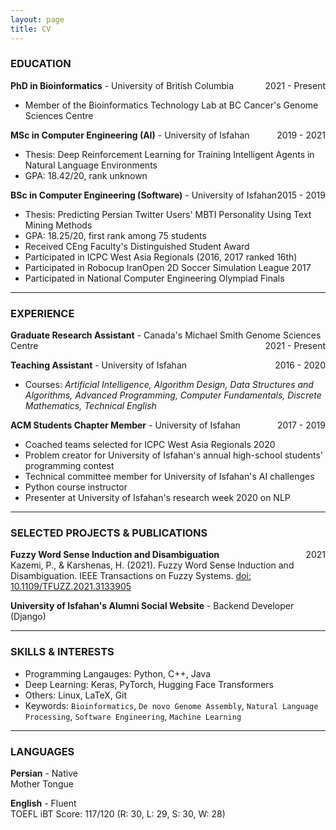 ```yaml
---
layout: page
title: CV
---
```


<!--<span style="float: right; "><a href="{{ '/assets/CV-ParhamKazemi.pdf' | prepend: site.baseurl }}"><strong>> Download as PDF</strong></a> </span>
<br>-->

### EDUCATION

**PhD in Bioinformatics** - University of British Columbia <span style="float: right; ">2021 - Present</span>  
- Member of the Bioinformatics Technology Lab at BC Cancer's Genome Sciences Centre

**MSc in Computer Engineering (AI)** - University of Isfahan <span style="float: right; ">2019 - 2021</span>
- Thesis: Deep Reinforcement Learning for Training Intelligent Agents in Natural Language Environments 
- GPA: 18.42/20, rank unknown

**BSc in Computer Engineering (Software)** - University of Isfahan <span style="float: right; ">2015 - 2019</span>  
- Thesis: Predicting Persian Twitter Users' MBTI Personality Using Text Mining Methods
- GPA: 18.25/20, first rank among 75 students
- Received CEng Faculty's Distinguished Student Award
- Participated in ICPC West Asia Regionals (2016, 2017 ranked 16th)
- Participated in Robocup IranOpen 2D Soccer Simulation League 2017
- Participated in National Computer Engineering Olympiad Finals

---

### EXPERIENCE

**Graduate Research Assistant** - Canada's Michael Smith Genome Sciences Centre <span style="float: right; ">2021 - Present</span>

**Teaching Assistant** - University of Isfahan <span style="float: right; ">2016 - 2020</span>
- Courses: *Artificial Intelligence, Algorithm Design, Data Structures and Algorithms, Advanced Programming, Computer Fundamentals, Discrete Mathematics, Technical English*

**ACM Students Chapter Member** - University of Isfahan <span style="float: right; ">2017 - 2019</span>
- Coached teams selected for ICPC West Asia Regionals 2020
- Problem creator for University of Isfahan's annual high-school students' programming contest
- Technical committee member for University of Isfahan's AI challenges
- Python course instructor
- Presenter at University of Isfahan's research week 2020 on NLP

---

### SELECTED PROJECTS & PUBLICATIONS
**Fuzzy Word Sense Induction and Disambiguation** <span style="float: right; ">2021</span> 
<br>
Kazemi, P., & Karshenas, H. (2021). Fuzzy Word Sense Induction and Disambiguation. IEEE Transactions on Fuzzy Systems. [doi: 10.1109/TFUZZ.2021.3133905](https://ieeexplore.ieee.org/document/9645244)

**University of Isfahan's Alumni Social Website** - Backend Developer (Django)

---

### SKILLS & INTERESTS
- Programming Langauges: Python, C++, Java
- Deep Learning: Keras, PyTorch, Hugging Face Transformers
- Others: Linux, LaTeX, Git
- Keywords: `Bioinformatics`, `De novo Genome Assembly`, `Natural Language Processing`, `Software Engineering`, `Machine Learning`

--- 

### LANGUAGES

**Persian** - Native
<br>
Mother Tongue

**English** - Fluent
<br>
TOEFL iBT Score: 117/120 (R: 30, L: 29, S: 30, W: 28)